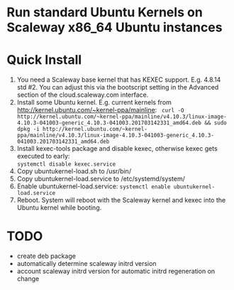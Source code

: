 Run standard Ubuntu Kernels on Scaleway x86_64 Ubuntu instances
===============================================================

Quick Install
=============
1. You need a Scaleway base kernel that has KEXEC support. E.g. 4.8.14 std #2. You can adjust this via
   the bootscript setting in the Advanced section of the cloud.scaleway.com interface.
2. Install some Ubuntu kernel. E.g. current kernels from http://kernel.ubuntu.com/~kernel-ppa/mainline:
   `` curl -O http://kernel.ubuntu.com/~kernel-ppa/mainline/v4.10.3/linux-image-4.10.3-041003-generic_4.10.3-041003.201703142331_amd64.deb && sudo dpkg -i http://kernel.ubuntu.com/~kernel-ppa/mainline/v4.10.3/linux-image-4.10.3-041003-generic_4.10.3-041003.201703142331_amd64.deb``  
3. Install kexec-tools package and disable kexec, otherwise kexec gets executed to early:  
   ``systemctl disable kexec.service``
4. Copy ubuntukernel-load.sh to /usr/bin/ 
5. Copy ubuntukernel-load.service to /etc/systemd/system/
6. Enable ubuntukernel-load.service:
   ``systemctl enable ubuntukernel-load.service``
7. Reboot. System will reboot with the Scaleway kernel and kexec into the Ubuntu kernel while booting.

TODO
====
* create deb package
* automatically determine scaleway initrd version
* account scaleway initrd version for automatic initrd regeneration on change


